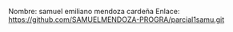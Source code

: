 Nombre: samuel emiliano mendoza cardeña
Enlace: https://github.com/SAMUELMENDOZA-PROGRA/parcial1samu.git
